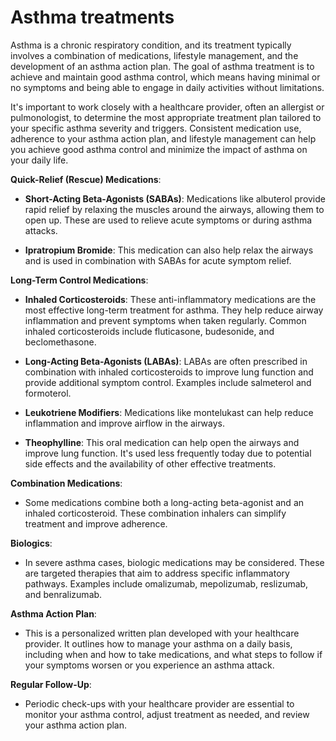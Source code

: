 # Asthma treatments

Asthma is a chronic respiratory condition, and its treatment typically involves a combination of medications, lifestyle management, and the development of an asthma action plan. The goal of asthma treatment is to achieve and maintain good asthma control, which means having minimal or no symptoms and being able to engage in daily activities without limitations.

It's important to work closely with a healthcare provider, often an allergist or pulmonologist, to determine the most appropriate treatment plan tailored to your specific asthma severity and triggers. Consistent medication use, adherence to your asthma action plan, and lifestyle management can help you achieve good asthma control and minimize the impact of asthma on your daily life.

**Quick-Relief (Rescue) Medications**:

* **Short-Acting Beta-Agonists (SABAs)**: Medications like albuterol provide rapid relief by relaxing the muscles around the airways, allowing them to open up. These are used to relieve acute symptoms or during asthma attacks.

* **Ipratropium Bromide**: This medication can also help relax the airways and is used in combination with SABAs for acute symptom relief.

**Long-Term Control Medications**:

* **Inhaled Corticosteroids**: These anti-inflammatory medications are the most effective long-term treatment for asthma. They help reduce airway inflammation and prevent symptoms when taken regularly. Common inhaled corticosteroids include fluticasone, budesonide, and beclomethasone.

* **Long-Acting Beta-Agonists (LABAs)**: LABAs are often prescribed in combination with inhaled corticosteroids to improve lung function and provide additional symptom control. Examples include salmeterol and formoterol.

* **Leukotriene Modifiers**: Medications like montelukast can help reduce inflammation and improve airflow in the airways.

* **Theophylline**: This oral medication can help open the airways and improve lung function. It's used less frequently today due to potential side effects and the availability of other effective treatments.

**Combination Medications**:

* Some medications combine both a long-acting beta-agonist and an inhaled corticosteroid. These combination inhalers can simplify treatment and improve adherence.

**Biologics**:

* In severe asthma cases, biologic medications may be considered. These are targeted therapies that aim to address specific inflammatory pathways. Examples include omalizumab, mepolizumab, reslizumab, and benralizumab.

**Asthma Action Plan**:

* This is a personalized written plan developed with your healthcare provider. It outlines how to manage your asthma on a daily basis, including when and how to take medications, and what steps to follow if your symptoms worsen or you experience an asthma attack.

**Regular Follow-Up**:

* Periodic check-ups with your healthcare provider are essential to monitor your asthma control, adjust treatment as needed, and review your asthma action plan.
